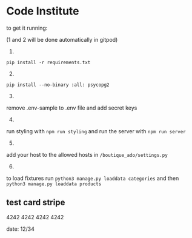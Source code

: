 # Code Institute

to get it running:

(1 and 2 will be done automatically in gitpod)

1.
```
pip install -r requirements.txt
```

2.
```
pip install --no-binary :all: psycopg2
```

3.
remove .env-sample to .env file and add secret keys

4.
run styling with `npm run styling` and run the server with `npm run server`

5.
add your host to the allowed hosts in `/boutique_ado/settings.py`

6.
to load fixtures run `python3 manage.py loaddata categories` and then `python3 manage.py loaddata products`



## test card stripe

4242 4242 4242 4242

date: 12/34